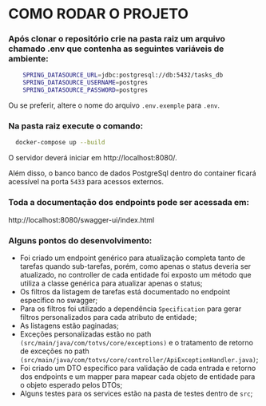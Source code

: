 # COMO RODAR O PROJETO

### Após clonar o repositório crie na pasta raiz um arquivo chamado .env que contenha as seguintes variáveis de ambiente:
```bash
    SPRING_DATASOURCE_URL=jdbc:postgresql://db:5432/tasks_db
    SPRING_DATASOURCE_USERNAME=postgres
    SPRING_DATASOURCE_PASSWORD=postgres
```
Ou se preferir, altere o nome do arquivo `.env.exemple` para `.env`.

### Na pasta raiz execute o comando:
```bash
  docker-compose up --build
```
O servidor deverá iniciar em http://localhost:8080/.

Além disso, o banco banco de dados PostgreSql dentro do container ficará acessível na porta `5433` para acessos externos.

### Toda a documentação dos endpoints pode ser acessada em:
http://localhost:8080/swagger-ui/index.html

### Alguns pontos do desenvolvimento:

- Foi criado um endpoint genérico para atualização completa tanto de tarefas quando sub-tarefas,
porém, como apenas o status deveria ser atualizado, no controller de cada entidade foi exposto um método que utiliza a classe genérica para atualizar apenas o status;
- Os filtros da listagem de tarefas está documentado no endpoint específico no swagger;
- Para os filtros foi utilizado a dependência `Specification` para gerar filtros personalizados para cada atributo de entidade;
- As listagens estão paginadas;
- Exceções personalizadas estão no path `(src/main/java/com/totvs/core/exceptions)` e o tratamento de retorno de exceções no path `(src/main/java/com/totvs/core/controller/ApiExceptionHandler.java)`;
- Foi criado um DTO específico para validação de cada entrada e retorno dos endpoints e um mapper para mapear cada objeto de entidade para o objeto esperado pelos DTOs;
- Alguns testes para os services estão na pasta de testes dentro de `src`;